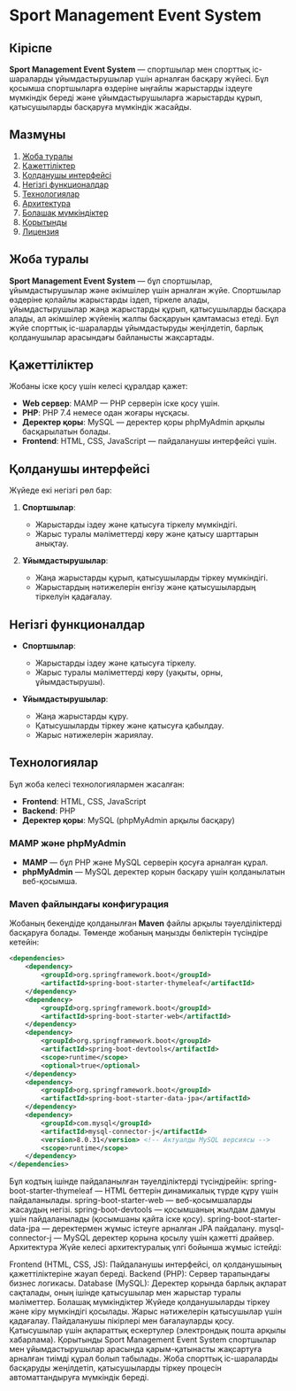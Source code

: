 # Sport Management Event System

## Кіріспе
**Sport Management Event System** — спортшылар мен спорттық іс-шараларды ұйымдастырушылар үшін арналған басқару жүйесі. Бұл қосымша спортшыларға өздеріне ыңғайлы жарыстарды іздеуге мүмкіндік береді және ұйымдастырушыларға жарыстарды құрып, қатысушыларды басқаруға мүмкіндік жасайды.

## Мазмұны
1. [Жоба туралы](#жоба-туралы)
2. [Қажеттіліктер](#қажеттіліктер)
3. [Қолданушы интерфейсі](#қолданушы-интерфейсі)
4. [Негізгі функционалдар](#негізгі-функционалдар)
5. [Технологиялар](#технологиялар)
6. [Архитектура](#архитектура)
7. [Болашақ мүмкіндіктер](#болашақ-мүмкіндіктер)
8. [Қорытынды](#қорытынды)
9. [Лицензия](#лицензия)

## Жоба туралы
**Sport Management Event System** — бұл спортшылар, ұйымдастырушылар және әкімшілер үшін арналған жүйе. Спортшылар өздеріне қолайлы жарыстарды іздеп, тіркеле алады, ұйымдастырушылар жаңа жарыстарды құрып, қатысушыларды басқара алады, ал әкімшілер жүйенің жалпы басқаруын қамтамасыз етеді. Бұл жүйе спорттық іс-шараларды ұйымдастыруды жеңілдетіп, барлық қолданушылар арасындағы байланысты жақсартады.

## Қажеттіліктер
Жобаны іске қосу үшін келесі құралдар қажет:
- **Web сервер**: MAMP — PHP серверін іске қосу үшін.
- **PHP**: PHP 7.4 немесе одан жоғары нұсқасы.
- **Деректер қоры**: MySQL — деректер қоры phpMyAdmin арқылы басқарылатын болады.
- **Frontend**: HTML, CSS, JavaScript — пайдаланушы интерфейсі үшін.

## Қолданушы интерфейсі
Жүйеде екі негізгі рөл бар:
1. **Спортшылар**:
   - Жарыстарды іздеу және қатысуға тіркелу мүмкіндігі.
   - Жарыс туралы мәліметтерді көру және қатысу шарттарын анықтау.
   
2. **Ұйымдастырушылар**:
   - Жаңа жарыстарды құрып, қатысушыларды тіркеу мүмкіндігі.
   - Жарыстардың нәтижелерін енгізу және қатысушылардың тіркелуін қадағалау.

## Негізгі функционалдар
- **Спортшылар**:
  - Жарыстарды іздеу және қатысуға тіркелу.
  - Жарыс туралы мәліметтерді көру (уақыты, орны, ұйымдастырушы).
  
- **Ұйымдастырушылар**:
  - Жаңа жарыстарды құру.
  - Қатысушыларды тіркеу және қатысуға қабылдау.
  - Жарыс нәтижелерін жариялау.

## Технологиялар
Бұл жоба келесі технологиялармен жасалған:
- **Frontend**: HTML, CSS, JavaScript
- **Backend**: PHP
- **Деректер қоры**: MySQL (phpMyAdmin арқылы басқару)

### MAMP және phpMyAdmin
- **MAMP** — бұл PHP және MySQL серверін қосуға арналған құрал.
- **phpMyAdmin** — MySQL деректер қорын басқару үшін қолданылатын веб-қосымша.

### Maven файлындағы конфигурация
Жобаның бекендіде қолданылған **Maven** файлы арқылы тәуелділіктерді басқаруға болады. Төменде жобаның маңызды бөліктерін түсіндіре кетейін:

```xml
<dependencies>
    <dependency>
        <groupId>org.springframework.boot</groupId>
        <artifactId>spring-boot-starter-thymeleaf</artifactId>
    </dependency>
    <dependency>
        <groupId>org.springframework.boot</groupId>
        <artifactId>spring-boot-starter-web</artifactId>
    </dependency>
    <dependency>
        <groupId>org.springframework.boot</groupId>
        <artifactId>spring-boot-devtools</artifactId>
        <scope>runtime</scope>
        <optional>true</optional>
    </dependency>
    <dependency>
        <groupId>org.springframework.boot</groupId>
        <artifactId>spring-boot-starter-data-jpa</artifactId>
    </dependency>
    <dependency>
        <groupId>com.mysql</groupId>
        <artifactId>mysql-connector-j</artifactId>
        <version>8.0.31</version> <!-- Актуалды MySQL версиясы -->
        <scope>runtime</scope>
    </dependency>
</dependencies>
```

Бұл кодтың ішінде пайдаланылған тәуелділіктерді түсіндірейін:
spring-boot-starter-thymeleaf — HTML беттерін динамикалық түрде құру үшін пайдаланылады.
spring-boot-starter-web — веб-қосымшаларды жасаудың негізі.
spring-boot-devtools — қосымшаның жылдам дамуы үшін пайдаланылады (қосымшаны қайта іске қосу).
spring-boot-starter-data-jpa — деректермен жұмыс істеуге арналған JPA пайдалану.
mysql-connector-j — MySQL деректер қорына қосылу үшін қажетті драйвер.
Архитектура
Жүйе келесі архитектуралық үлгі бойынша жұмыс істейді:

Frontend (HTML, CSS, JS): Пайдаланушы интерфейсі, ол қолданушының қажеттіліктеріне жауап береді.
Backend (PHP): Сервер тарапындағы бизнес логикасы.
Database (MySQL): Деректер қорында барлық ақпарат сақталады, оның ішінде қатысушылар мен жарыстар туралы мәліметтер.
Болашақ мүмкіндіктер
Жүйеде қолданушыларды тіркеу және кіру мүмкіндігі қосылады.
Жарыс нәтижелерін қатысушылар үшін қадағалау.
Пайдаланушы пікірлері мен бағалауларды қосу.
Қатысушылар үшін ақпараттық ескертулер (электрондық пошта арқылы хабарлама).
Қорытынды
Sport Management Event System спортшылар мен ұйымдастырушылар арасында қарым-қатынасты жақсартуға арналған тиімді құрал болып табылады. Жоба спорттық іс-шараларды басқаруды жеңілдетіп, қатысушыларды тіркеу процесін автоматтандыруға мүмкіндік береді.
